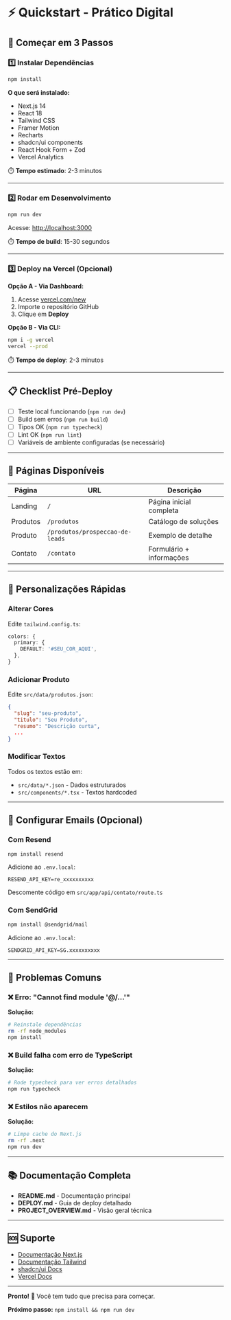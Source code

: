 # ⚡ Quickstart - Prático Digital

## 🚀 Começar em 3 Passos

### 1️⃣ Instalar Dependências

```bash
npm install
```

**O que será instalado:**
- Next.js 14
- React 18
- Tailwind CSS
- Framer Motion
- Recharts
- shadcn/ui components
- React Hook Form + Zod
- Vercel Analytics

⏱️ **Tempo estimado**: 2-3 minutos

---

### 2️⃣ Rodar em Desenvolvimento

```bash
npm run dev
```

Acesse: [http://localhost:3000](http://localhost:3000)

⏱️ **Tempo de build**: 15-30 segundos

---

### 3️⃣ Deploy na Vercel (Opcional)

**Opção A - Via Dashboard:**

1. Acesse [vercel.com/new](https://vercel.com/new)
2. Importe o repositório GitHub
3. Clique em **Deploy**

**Opção B - Via CLI:**

```bash
npm i -g vercel
vercel --prod
```

⏱️ **Tempo de deploy**: 2-3 minutos

---

## 📋 Checklist Pré-Deploy

- [ ] Teste local funcionando (`npm run dev`)
- [ ] Build sem erros (`npm run build`)
- [ ] Tipos OK (`npm run typecheck`)
- [ ] Lint OK (`npm run lint`)
- [ ] Variáveis de ambiente configuradas (se necessário)

---

## 🎯 Páginas Disponíveis

| Página | URL | Descrição |
|--------|-----|-----------|
| Landing | `/` | Página inicial completa |
| Produtos | `/produtos` | Catálogo de soluções |
| Produto | `/produtos/prospeccao-de-leads` | Exemplo de detalhe |
| Contato | `/contato` | Formulário + informações |

---

## 🎨 Personalizações Rápidas

### Alterar Cores

Edite `tailwind.config.ts`:

```ts
colors: {
  primary: {
    DEFAULT: '#SEU_COR_AQUI',
  },
}
```

### Adicionar Produto

Edite `src/data/produtos.json`:

```json
{
  "slug": "seu-produto",
  "titulo": "Seu Produto",
  "resumo": "Descrição curta",
  ...
}
```

### Modificar Textos

Todos os textos estão em:
- `src/data/*.json` - Dados estruturados
- `src/components/*.tsx` - Textos hardcoded

---

## 📧 Configurar Emails (Opcional)

### Com Resend

```bash
npm install resend
```

Adicione ao `.env.local`:
```env
RESEND_API_KEY=re_xxxxxxxxxx
```

Descomente código em `src/app/api/contato/route.ts`

### Com SendGrid

```bash
npm install @sendgrid/mail
```

Adicione ao `.env.local`:
```env
SENDGRID_API_KEY=SG.xxxxxxxxxx
```

---

## 🐛 Problemas Comuns

### ❌ Erro: "Cannot find module '@/...'"

**Solução:**
```bash
# Reinstale dependências
rm -rf node_modules
npm install
```

### ❌ Build falha com erro de TypeScript

**Solução:**
```bash
# Rode typecheck para ver erros detalhados
npm run typecheck
```

### ❌ Estilos não aparecem

**Solução:**
```bash
# Limpe cache do Next.js
rm -rf .next
npm run dev
```

---

## 📚 Documentação Completa

- **README.md** - Documentação principal
- **DEPLOY.md** - Guia de deploy detalhado
- **PROJECT_OVERVIEW.md** - Visão geral técnica

---

## 🆘 Suporte

- [Documentação Next.js](https://nextjs.org/docs)
- [Documentação Tailwind](https://tailwindcss.com/docs)
- [shadcn/ui Docs](https://ui.shadcn.com)
- [Vercel Docs](https://vercel.com/docs)

---

**Pronto!** 🎉 Você tem tudo que precisa para começar.

**Próximo passo:** `npm install && npm run dev`

